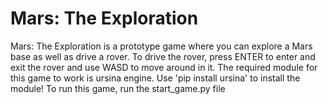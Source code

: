 # Mars: The Exploration
Mars: The Exploration is a prototype game where you can explore a Mars base as well as drive a rover.
To drive the rover, press ENTER to enter and exit the rover and use WASD to move around in it.
The required module for this game to work is ursina engine. Use 'pip install ursina' to install the module!
To run this game, run the start_game.py file
